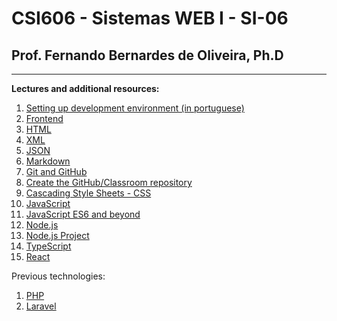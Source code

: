 # CSI606 - Sistemas WEB I - SI-06

## Prof. Fernando Bernardes de Oliveira, Ph.D  

---

**Lectures and additional resources:**

1. [Setting up development environment (in portuguese)](./setting-environment-nodejs.md)
1. [Frontend](frontend.md)
1. [HTML](html.md)
1. [XML](xml.md)
1. [JSON](json.md)
1. [Markdown](markdown.md)
1. [Git and GitHub](git-and-github.md)
1. [Create the GitHub/Classroom repository](create-classroom-repository.md)
1. [Cascading Style Sheets - CSS](css.md)
1. [JavaScript](javascript.md)
1. [JavaScript ES6 and beyond](./jses6-and-beyond.md)
1. [Node.js](./nodejs.md)
1. [Node.js Project](./nodejs-project.md)
1. [TypeScript](./typescript.md)
1. [React](./react.md)

Previous technologies:

1. [PHP](php.md)
1. [Laravel](laravel.md)

